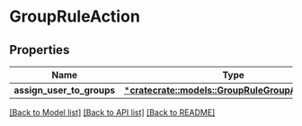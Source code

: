 # GroupRuleAction

## Properties
Name | Type | Description | Notes
------------ | ------------- | ------------- | -------------
**assign_user_to_groups** | [***cratecrate::models::GroupRuleGroupAssignment**](GroupRuleGroupAssignment.md) |  | [optional] 

[[Back to Model list]](../README.md#documentation-for-models) [[Back to API list]](../README.md#documentation-for-api-endpoints) [[Back to README]](../README.md)


